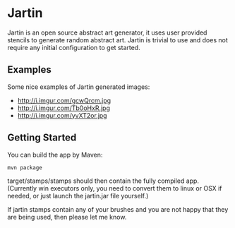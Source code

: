 # Jartin

Jartin is an open source abstract art generator, it uses user provided stencils to generate random abstract art.
Jartin is trivial to use and does not require any initial configuration to get started.

## Examples

Some nice examples of Jartin generated images:
* http://i.imgur.com/gcwQrcm.jpg
* http://i.imgur.com/Tb0oHxR.jpg
* http://i.imgur.com/yvXT2or.jpg

## Getting Started

You can build the app by Maven: 
```
mvn package
```

target/stamps/stamps should then contain the fully compiled app. 
(Currently win executors only, you need to convert them to linux or OSX if needed, or just launch the jartin.jar file yourself.)

If jartin stamps contain any of your brushes and you are not happy that they are being used, then please let me know.

